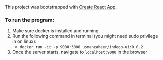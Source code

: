 This project was bootstrapped with [Create React App](https://github.com/facebook/create-react-app).

### To run the program:

1. Make sure docker is installed and running
2. Run the following command in terminal (you might need sudo privilege in on linux):
    - `docker run -it -p 9000:3000 usmanzaheer/indego-ui:0.0.2`
3. Once the server starts, navigate to `localhost:9000` in the browser